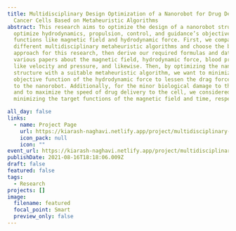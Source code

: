 ```yaml
---
title: Multidisciplinary Design Optimization of a Nanorobot for Drug Delivery to
  Cancer Cells Based on Metaheuristic Algorithms
abstract: This research aims to optimize the design of a nanorobot structure to
  optimize hydrodynamics, propulsion, control, and guidance’s objective
  functions like magnetic field and hydrodynamic force. First, we compare
  different multidisciplinary metaheuristic algorithms and choose the best
  approach for this research, then derive our required formulas and data from
  various papers about the magnetic field, hydrodynamic force, blood properties
  like velocity and pressure, and likewise. Then, by optimizing the nanorobot’s
  structure with a suitable metaheuristic algorithm, we want to minimize the
  objective function of the hydrodynamic force to lessen the drag force applied
  to the nanorobot. Additionally, for the minor biological damage to the patient
  and to maximize the speed of drug delivery to the cell, we considered
  minimizing the target functions of the magnetic field and time, respectively.

all_day: false
links:
  - name: Project Page
    url: https://kiarash-naghavi.netlify.app/project/multidisciplinary-design-optimization-of-a-nanorobot-for-drug-delivery-to-cancer-cells-based-on-genetic-algorithms/
    icon_pack: null
    icon: ""
event_url: https://kiarash-naghavi.netlify.app/project/multidisciplinary-design-optimization-of-a-nanorobot-for-drug-delivery-to-cancer-cells-based-on-genetic-algorithms/
publishDate: 2021-08-16T18:18:06.009Z
draft: false
featured: false
tags:
  - Research
projects: []
image:
  filename: featured
  focal_point: Smart
  preview_only: false
---
```

